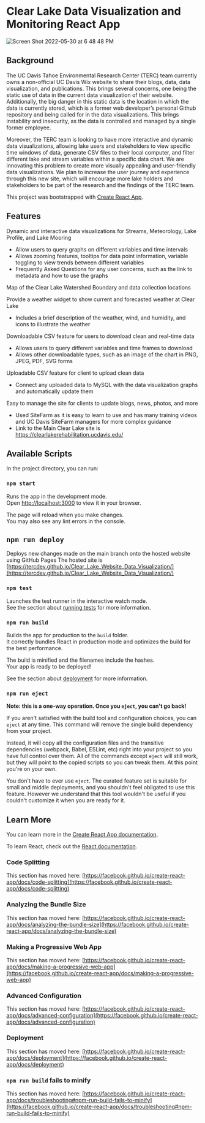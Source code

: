 # Clear Lake Data Visualization and Monitoring React App

![Screen Shot 2022-05-30 at 6 48 48 PM](https://user-images.githubusercontent.com/45191572/171077195-d74f9c90-645d-4c18-bc26-cc7953652e77.png)


## Background 

The UC Davis Tahoe Environmental Research Center (TERC) team currently owns a non-official UC Davis Wix website to share their blogs, data, data visualization, and publications. This brings several concerns, one being the static use of data in the current data visualization of their website. Additionally, the big danger in this static data is the location in which the data is currently stored, which is a former web developer’s personal Github repository and being called for in the data visualizations. This brings instability and insecurity, as the data is controlled and managed by a single former employee.

Moreover, the TERC team is looking to have more interactive and dynamic data visualizations, allowing lake users and stakeholders to view specific time windows of data, generate CSV files to their local computer, and filter different lake and stream variables within a specific data chart. We are innovating this problem to create more visually appealing and user-friendly data visualizations. We plan to increase the user journey and experience through this new site, which will encourage more lake holders and stakeholders to be part of the research and the findings of the TERC team.

This project was bootstrapped with [Create React App](https://github.com/facebook/create-react-app).

## Features

Dynamic and interactive data visualizations for Streams, Meteorology, Lake Profile, and Lake Mooring
- Allow users to query graphs on different variables and time intervals
- Allows zooming features, tooltips for data point information, variable toggling to view trends between different variables
- Frequently Asked Questions for any user concerns, such as the link to metadata and how to use the graphs

Map of the Clear Lake Watershed Boundary and data collection locations

Provide a weather widget to show current and forecasted weather at Clear Lake
- Includes a brief description of the weather, wind, and humidity, and icons to illustrate the weather

Downloadable CSV feature for users to download clean and real-time data
- Allows users to query different variables and time frames to download
- Allows other downloadable types, such as an image of the chart in PNG, JPEG, PDF, SVG forms

Uploadable CSV feature for client to upload clean data
- Connect any uploaded data to MySQL with the data visualization graphs and automatically update them

Easy to manage the site for clients to update blogs, news, photos, and more
- Used SiteFarm as it is easy to learn to use and has many training videos and UC Davis SiteFarm managers for more complex guidance
- Link to the Main Clear Lake site is https://clearlakerehabilitation.ucdavis.edu/


## Available Scripts

In the project directory, you can run:

### `npm start`

Runs the app in the development mode.\
Open [http://localhost:3000](http://localhost:3000) to view it in your browser.

The page will reload when you make changes.\
You may also see any lint errors in the console.

## `npm run deploy`

Deploys new changes made on the main branch onto the hosted website using GitHub Pages
The hosted site is [https://tercdev.github.io/Clear_Lake_Website_Data_Visualization/](https://tercdev.github.io/Clear_Lake_Website_Data_Visualization/)

### `npm test`

Launches the test runner in the interactive watch mode.\
See the section about [running tests](https://facebook.github.io/create-react-app/docs/running-tests) for more information.

### `npm run build`

Builds the app for production to the `build` folder.\
It correctly bundles React in production mode and optimizes the build for the best performance.

The build is minified and the filenames include the hashes.\
Your app is ready to be deployed!

See the section about [deployment](https://facebook.github.io/create-react-app/docs/deployment) for more information.

### `npm run eject`

**Note: this is a one-way operation. Once you `eject`, you can't go back!**

If you aren't satisfied with the build tool and configuration choices, you can `eject` at any time. This command will remove the single build dependency from your project.

Instead, it will copy all the configuration files and the transitive dependencies (webpack, Babel, ESLint, etc) right into your project so you have full control over them. All of the commands except `eject` will still work, but they will point to the copied scripts so you can tweak them. At this point you're on your own.

You don't have to ever use `eject`. The curated feature set is suitable for small and middle deployments, and you shouldn't feel obligated to use this feature. However we understand that this tool wouldn't be useful if you couldn't customize it when you are ready for it.

## Learn More

You can learn more in the [Create React App documentation](https://facebook.github.io/create-react-app/docs/getting-started).

To learn React, check out the [React documentation](https://reactjs.org/).

### Code Splitting

This section has moved here: [https://facebook.github.io/create-react-app/docs/code-splitting](https://facebook.github.io/create-react-app/docs/code-splitting)

### Analyzing the Bundle Size

This section has moved here: [https://facebook.github.io/create-react-app/docs/analyzing-the-bundle-size](https://facebook.github.io/create-react-app/docs/analyzing-the-bundle-size)

### Making a Progressive Web App

This section has moved here: [https://facebook.github.io/create-react-app/docs/making-a-progressive-web-app](https://facebook.github.io/create-react-app/docs/making-a-progressive-web-app)

### Advanced Configuration

This section has moved here: [https://facebook.github.io/create-react-app/docs/advanced-configuration](https://facebook.github.io/create-react-app/docs/advanced-configuration)

### Deployment

This section has moved here: [https://facebook.github.io/create-react-app/docs/deployment](https://facebook.github.io/create-react-app/docs/deployment)

### `npm run build` fails to minify

This section has moved here: [https://facebook.github.io/create-react-app/docs/troubleshooting#npm-run-build-fails-to-minify](https://facebook.github.io/create-react-app/docs/troubleshooting#npm-run-build-fails-to-minify)
